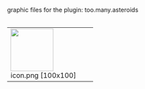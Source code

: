 graphic files for the plugin: too.many.asteroids<br>
<br>
<table>
	<tr valign="bottom">
		<td><img src="https://raw.githubusercontent.com/zuckung/endless-sky-plugins/refs/heads/main/myplugins/too.many.asteroids/icon.png width="100" height="100"><br>
		icon.png [100x100]</td>
		<td></td>
		<td></td>
	</tr>
</table>
